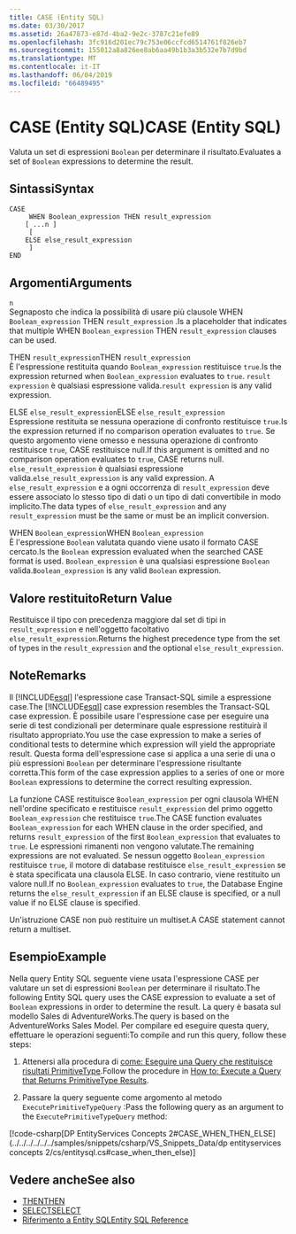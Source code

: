 ```yaml
---
title: CASE (Entity SQL)
ms.date: 03/30/2017
ms.assetid: 26a47873-e87d-4ba2-9e2c-3787c21efe89
ms.openlocfilehash: 3fc916d201ec79c753e06ccfcd6514761f826eb7
ms.sourcegitcommit: 155012a8a826ee8ab6aa49b1b3a3b532e7b7d9bd
ms.translationtype: MT
ms.contentlocale: it-IT
ms.lasthandoff: 06/04/2019
ms.locfileid: "66489495"
---
```

# <a name="case-entity-sql"></a><span data-ttu-id="b3f7c-102">CASE (Entity SQL)</span><span class="sxs-lookup"><span data-stu-id="b3f7c-102">CASE (Entity SQL)</span></span>
<span data-ttu-id="b3f7c-103">Valuta un set di espressioni `Boolean` per determinare il risultato.</span><span class="sxs-lookup"><span data-stu-id="b3f7c-103">Evaluates a set of `Boolean` expressions to determine the result.</span></span>  
  
## <a name="syntax"></a><span data-ttu-id="b3f7c-104">Sintassi</span><span class="sxs-lookup"><span data-stu-id="b3f7c-104">Syntax</span></span>  
  
```  
CASE  
     WHEN Boolean_expression THEN result_expression   
    [ ...n ]   
     [   
    ELSE else_result_expression   
     ]   
END  
```  
  
## <a name="arguments"></a><span data-ttu-id="b3f7c-105">Argomenti</span><span class="sxs-lookup"><span data-stu-id="b3f7c-105">Arguments</span></span>  
 `n`  
 <span data-ttu-id="b3f7c-106">Segnaposto che indica la possibilità di usare più clausole WHEN `Boolean_expression` THEN `result_expression` .</span><span class="sxs-lookup"><span data-stu-id="b3f7c-106">Is a placeholder that indicates that multiple WHEN `Boolean_expression` THEN `result_expression` clauses can be used.</span></span>  
  
 <span data-ttu-id="b3f7c-107">THEN `result_expression`</span><span class="sxs-lookup"><span data-stu-id="b3f7c-107">THEN `result_expression`</span></span>  
 <span data-ttu-id="b3f7c-108">È l'espressione restituita quando `Boolean_expression` restituisce `true`.</span><span class="sxs-lookup"><span data-stu-id="b3f7c-108">Is the expression returned when `Boolean_expression` evaluates to `true`.</span></span> <span data-ttu-id="b3f7c-109">`result expression` è qualsiasi espressione valida.</span><span class="sxs-lookup"><span data-stu-id="b3f7c-109">`result expression` is any valid expression.</span></span>  
  
 <span data-ttu-id="b3f7c-110">ELSE `else_result_expression`</span><span class="sxs-lookup"><span data-stu-id="b3f7c-110">ELSE `else_result_expression`</span></span>  
 <span data-ttu-id="b3f7c-111">Espressione restituita se nessuna operazione di confronto restituisce `true`.</span><span class="sxs-lookup"><span data-stu-id="b3f7c-111">Is the expression returned if no comparison operation evaluates to `true`.</span></span> <span data-ttu-id="b3f7c-112">Se questo argomento viene omesso e nessuna operazione di confronto restituisce `true`, CASE restituisce null.</span><span class="sxs-lookup"><span data-stu-id="b3f7c-112">If this argument is omitted and no comparison operation evaluates to `true`, CASE returns null.</span></span> <span data-ttu-id="b3f7c-113">`else_result_expression` è qualsiasi espressione valida.</span><span class="sxs-lookup"><span data-stu-id="b3f7c-113">`else_result_expression` is any valid expression.</span></span> <span data-ttu-id="b3f7c-114">A `else_result_expression` e a ogni occorrenza di `result_expression` deve essere associato lo stesso tipo di dati o un tipo di dati convertibile in modo implicito.</span><span class="sxs-lookup"><span data-stu-id="b3f7c-114">The data types of `else_result_expression` and any `result_expression` must be the same or must be an implicit conversion.</span></span>  
  
 <span data-ttu-id="b3f7c-115">WHEN `Boolean_expression`</span><span class="sxs-lookup"><span data-stu-id="b3f7c-115">WHEN `Boolean_expression`</span></span>  
 <span data-ttu-id="b3f7c-116">È l'espressione `Boolean` valutata quando viene usato il formato CASE cercato.</span><span class="sxs-lookup"><span data-stu-id="b3f7c-116">Is the `Boolean` expression evaluated when the searched CASE format is used.</span></span> <span data-ttu-id="b3f7c-117">`Boolean_expression` è una qualsiasi espressione `Boolean` valida.</span><span class="sxs-lookup"><span data-stu-id="b3f7c-117">`Boolean_expression` is any valid `Boolean` expression.</span></span>  
  
## <a name="return-value"></a><span data-ttu-id="b3f7c-118">Valore restituito</span><span class="sxs-lookup"><span data-stu-id="b3f7c-118">Return Value</span></span>  
 <span data-ttu-id="b3f7c-119">Restituisce il tipo con precedenza maggiore dal set di tipi in `result_expression` e nell'oggetto facoltativo `else_result_expression`.</span><span class="sxs-lookup"><span data-stu-id="b3f7c-119">Returns the highest precedence type from the set of types in the `result_expression` and the optional `else_result_expression`.</span></span>  
  
## <a name="remarks"></a><span data-ttu-id="b3f7c-120">Note</span><span class="sxs-lookup"><span data-stu-id="b3f7c-120">Remarks</span></span>  
 <span data-ttu-id="b3f7c-121">Il [!INCLUDE[esql](../../../../../../includes/esql-md.md)] l'espressione case Transact-SQL simile a espressione case.</span><span class="sxs-lookup"><span data-stu-id="b3f7c-121">The [!INCLUDE[esql](../../../../../../includes/esql-md.md)] case expression resembles the Transact-SQL case expression.</span></span> <span data-ttu-id="b3f7c-122">È possibile usare l'espressione case per eseguire una serie di test condizionali per determinare quale espressione restituirà il risultato appropriato.</span><span class="sxs-lookup"><span data-stu-id="b3f7c-122">You use the case expression to make a series of conditional tests to determine which expression will yield the appropriate result.</span></span> <span data-ttu-id="b3f7c-123">Questa forma dell'espressione case si applica a una serie di una o più espressioni `Boolean` per determinare l'espressione risultante corretta.</span><span class="sxs-lookup"><span data-stu-id="b3f7c-123">This form of the case expression applies to a series of one or more `Boolean` expressions to determine the correct resulting expression.</span></span>  
  
 <span data-ttu-id="b3f7c-124">La funzione CASE restituisce `Boolean_expression` per ogni clausola WHEN nell'ordine specificato e restituisce `result_expression` del primo oggetto `Boolean_expression` che restituisce `true`.</span><span class="sxs-lookup"><span data-stu-id="b3f7c-124">The CASE function evaluates `Boolean_expression` for each WHEN clause in the order specified, and returns `result_expression` of the first `Boolean_expression` that evaluates to `true`.</span></span> <span data-ttu-id="b3f7c-125">Le espressioni rimanenti non vengono valutate.</span><span class="sxs-lookup"><span data-stu-id="b3f7c-125">The remaining expressions are not evaluated.</span></span> <span data-ttu-id="b3f7c-126">Se nessun oggetto `Boolean_expression` restituisce `true`, il motore di database restituisce `else_result_expression` se è stata specificata una clausola ELSE. In caso contrario, viene restituito un valore null.</span><span class="sxs-lookup"><span data-stu-id="b3f7c-126">If no `Boolean_expression` evaluates to `true`, the Database Engine returns the `else_result_expression` if an ELSE clause is specified, or a null value if no ELSE clause is specified.</span></span>  
  
 <span data-ttu-id="b3f7c-127">Un'istruzione CASE non può restituire un multiset.</span><span class="sxs-lookup"><span data-stu-id="b3f7c-127">A CASE statement cannot return a multiset.</span></span>  
  
## <a name="example"></a><span data-ttu-id="b3f7c-128">Esempio</span><span class="sxs-lookup"><span data-stu-id="b3f7c-128">Example</span></span>  
 <span data-ttu-id="b3f7c-129">Nella query Entity SQL seguente viene usata l'espressione CASE per valutare un set di espressioni `Boolean` per determinare il risultato.</span><span class="sxs-lookup"><span data-stu-id="b3f7c-129">The following Entity SQL query uses the CASE expression to evaluate a set of `Boolean` expressions in order to determine the result.</span></span> <span data-ttu-id="b3f7c-130">La query è basata sul modello Sales di AdventureWorks.</span><span class="sxs-lookup"><span data-stu-id="b3f7c-130">The query is based on the AdventureWorks Sales Model.</span></span> <span data-ttu-id="b3f7c-131">Per compilare ed eseguire questa query, effettuare le operazioni seguenti:</span><span class="sxs-lookup"><span data-stu-id="b3f7c-131">To compile and run this query, follow these steps:</span></span>  
  
1. <span data-ttu-id="b3f7c-132">Attenersi alla procedura di [come: Eseguire una Query che restituisce risultati PrimitiveType](../../../../../../docs/framework/data/adonet/ef/how-to-execute-a-query-that-returns-primitivetype-results.md).</span><span class="sxs-lookup"><span data-stu-id="b3f7c-132">Follow the procedure in [How to: Execute a Query that Returns PrimitiveType Results](../../../../../../docs/framework/data/adonet/ef/how-to-execute-a-query-that-returns-primitivetype-results.md).</span></span>  
  
2. <span data-ttu-id="b3f7c-133">Passare la query seguente come argomento al metodo `ExecutePrimitiveTypeQuery` :</span><span class="sxs-lookup"><span data-stu-id="b3f7c-133">Pass the following query as an argument to the `ExecutePrimitiveTypeQuery` method:</span></span>  
  
 [!code-csharp[DP EntityServices Concepts 2#CASE_WHEN_THEN_ELSE](../../../../../../samples/snippets/csharp/VS_Snippets_Data/dp entityservices concepts 2/cs/entitysql.cs#case_when_then_else)]  
  
## <a name="see-also"></a><span data-ttu-id="b3f7c-134">Vedere anche</span><span class="sxs-lookup"><span data-stu-id="b3f7c-134">See also</span></span>

- [<span data-ttu-id="b3f7c-135">THEN</span><span class="sxs-lookup"><span data-stu-id="b3f7c-135">THEN</span></span>](../../../../../../docs/framework/data/adonet/ef/language-reference/then-entity-sql.md)
- [<span data-ttu-id="b3f7c-136">SELECT</span><span class="sxs-lookup"><span data-stu-id="b3f7c-136">SELECT</span></span>](../../../../../../docs/framework/data/adonet/ef/language-reference/select-entity-sql.md)
- [<span data-ttu-id="b3f7c-137">Riferimento a Entity SQL</span><span class="sxs-lookup"><span data-stu-id="b3f7c-137">Entity SQL Reference</span></span>](../../../../../../docs/framework/data/adonet/ef/language-reference/entity-sql-reference.md)
